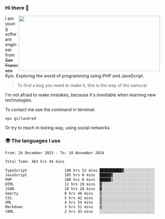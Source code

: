 ### Hi there 👋  

<img align='right' src="https://github-readme-stats.vercel.app/api?username=girlandred&count_private=true&show_icons=true&include_all_commits=true&hide_rank=true&hide_title=true&theme=buefy&card_width=300" width=460 height=180>


I am young software engineer from ~~San Francisco~~ Kyiv. Exploring the world of programming using PHP and JavaScript.


> To find a bug you need to make it, this is the way of the samurai



I'm not afraid to make mistakes, because it's inevitable when learning new technologies.

To contact me use the command in terminal:

```
npx girlandred
```

Or try to reach in boring way, using social networks


### 🌍 The languages I use

<!--START_SECTION:waka-->

```txt
From: 24 December 2023 - To: 18 November 2024

Total Time: 463 hrs 44 mins

TypeScript                 196 hrs 52 mins ██████████▓░░░░░░░░░░░░░░   42.44 %
JavaScript                 105 hrs 8 mins  █████▓░░░░░░░░░░░░░░░░░░░   22.67 %
PHP                        100 hrs 8 mins  █████▒░░░░░░░░░░░░░░░░░░░   21.59 %
HTML                       12 hrs 29 mins  ▓░░░░░░░░░░░░░░░░░░░░░░░░   02.69 %
JSON                       10 hrs 28 mins  ▓░░░░░░░░░░░░░░░░░░░░░░░░   02.26 %
Smarty                     8 hrs 46 mins   ▒░░░░░░░░░░░░░░░░░░░░░░░░   01.89 %
CSS                        5 hrs 42 mins   ▒░░░░░░░░░░░░░░░░░░░░░░░░   01.23 %
XML                        4 hrs 54 mins   ▒░░░░░░░░░░░░░░░░░░░░░░░░   01.06 %
Markdown                   3 hrs 51 mins   ▒░░░░░░░░░░░░░░░░░░░░░░░░   00.83 %
YAML                       2 hrs 43 mins   ░░░░░░░░░░░░░░░░░░░░░░░░░   00.59 %
```

<!--END_SECTION:waka-->
